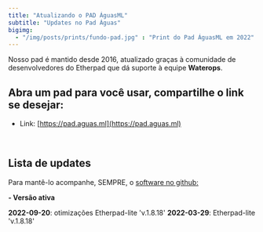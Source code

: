 ```yaml
---
title: "Atualizando o PAD ÁguasML"
subtitle: "Updates no Pad Águas"
bigimg: 
  - "/img/posts/prints/fundo-pad.jpg" : "Print do Pad ÁguasML em 2022"
---
```


Nosso pad é mantido desde 2016, atualizado graças à comunidade de desenvolvedores do Etherpad que dá suporte à equipe **Waterops**.


## Abra um pad para você usar, compartilhe o link se desejar:

- Link: [https://pad.aguas.ml](https://pad.aguas.ml)



<br>

## Lista de updates

Para mantê-lo acompanhe, SEMPRE, o [software no github:](https://github.com/ether/etherpad-lite/)

**- Versão ativa**

**2022-09-20**: otimizações Etherpad-lite 'v.1.8.18'
**2022-03-29**: Etherpad-lite 'v.1.8.18'


<br>

